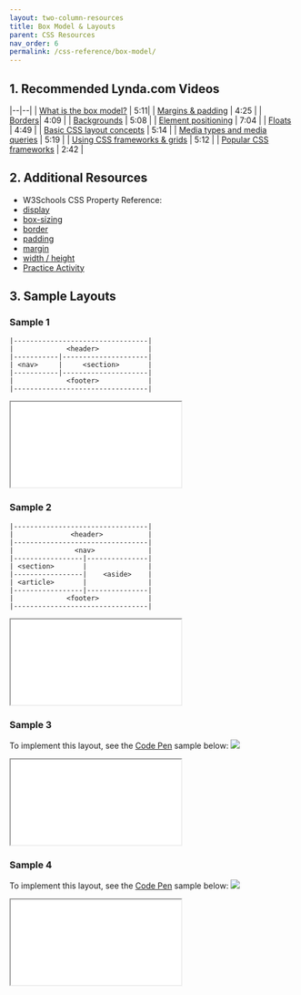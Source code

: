 ```yaml
---
layout: two-column-resources
title: Box Model & Layouts
parent: CSS Resources
nav_order: 6
permalink: /css-reference/box-model/
---
```


## 1. Recommended Lynda.com Videos

|--|--|
| [What is the box model?](https://www.lynda.com/CSS-tutorials/What-box-model/417645/484786-4.html) | 5:11|
| [Margins & padding](https://www.lynda.com/CSS-tutorials/Margins-padding/417645/484787-4.html) | 4:25 |
| [Borders](https://www.lynda.com/CSS-tutorials/Borders/417645/484788-4.html)| 4:09 |
| [Backgrounds](https://www.lynda.com/CSS-tutorials/Backgrounds/417645/484789-4.html) | 5:08 |
| [Element positioning](https://www.lynda.com/CSS-tutorials/Element-positioning/417645/484792-4.html) | 7:04 |
| [Floats](https://www.lynda.com/CSS-tutorials/Floats/417645/484793-4.html) | 4:49 |
| [Basic CSS layout concepts](https://www.lynda.com/CSS-tutorials/Basic-CSS-layout-concepts/417645/484794-4.html) | 5:14 |
| [Media types and media queries](https://www.lynda.com/CSS-tutorials/Media-types-media-queries/417645/484795-4.html) | 5:19 |
| [Using CSS frameworks & grids](https://www.lynda.com/CSS-tutorials/Using-CSS-frameworks-grids/417645/484799-4.html) | 5:12 |
| [Popular CSS frameworks](https://www.lynda.com/CSS-tutorials/Popular-CSS-frameworks/417645/484800-4.html) | 2:42 |

## 2. Additional Resources
* W3Schools CSS Property Reference:
* [display](http://www.w3schools.com/cssref/pr_class_display.asp)
* [box-sizing](http://www.w3schools.com/cssref/css3_pr_box-sizing.asp)
* [border](http://www.w3schools.com/css/css_border.asp)
* [padding](http://www.w3schools.com/css/css_padding.asp)
* [margin](http://www.w3schools.com/css/css_margin.asp)
* [width / height](http://www.w3schools.com/css/css_dimension.asp)
* <a href="https://docs.google.com/document/d/1xVBVIV5vgDf7iVzOSjURogJUapIH-qmE5_eHp0YMS_4/edit">Practice Activity</a>

## 3. Sample Layouts
### Sample 1
```
|---------------------------------|
|             <header>            |
|-----------|---------------------|
| <nav>     |     <section>       |
|-----------|---------------------|
|             <footer>            |
|---------------------------------|
```

<iframe src="//codepen.io/vanwars/embed/zBYeRm/?theme-id=18654&default-tab=html,result" allowfullscreen="true" class="codepen-frame"></iframe>

### Sample 2
```
|---------------------------------|
|              <header>           |
|---------------------------------|
|               <nav>             |
|-----------------|---------------|
| <section>       |               |
|-----------------|    <aside>    |
| <article>       |               |
|-----------------|---------------|
|             <footer>            |
|---------------------------------|
```
<iframe src="//codepen.io/vanwars/embed/rLNPoq/?theme-id=18654&default-tab=html,result" allowfullscreen="true" class="codepen-frame"></iframe>


### Sample 3
To implement this layout, see the [Code Pen](http://codepen.io/vanwars/pen/KrqjdW) sample below:
![](/spring2019/assets/images/l1.png)
<iframe src="//codepen.io/vanwars/embed/KrqjdW/?theme-id=18654&default-tab=result" allowfullscreen="true" class="codepen-frame"></iframe>

### Sample 4
To implement this layout, see the [Code Pen](http://codepen.io/vanwars/pen/bZAgmq?editors=1100) sample below:
![](/spring2019/assets/images/l3.png)
<iframe src="//codepen.io/vanwars/embed/bZAgmq/?theme-id=18654&default-tab=result" allowfullscreen="true" class="codepen-frame"></iframe>
